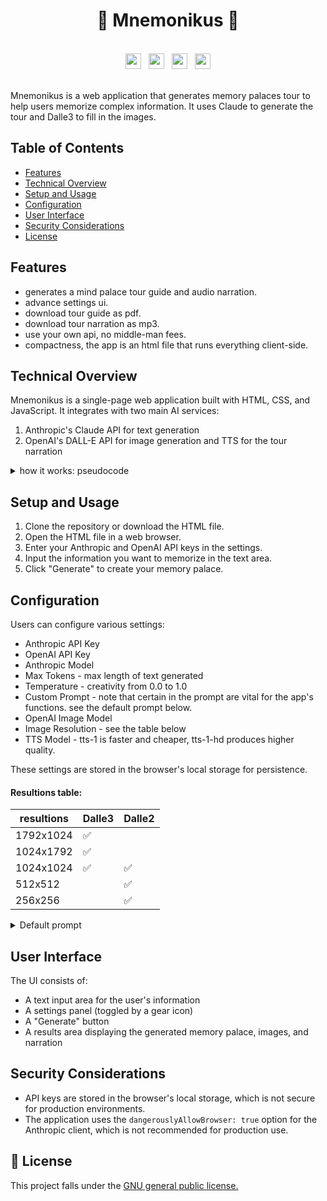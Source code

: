 <div align="center"><h1>🧠 Mnemonikus 🏰</h1></div>

<br>
<div align="center">
  <img/ src="https://github.com/user-attachments/assets/2ca621b7-7002-4004-8d39-c14958c7d741" height="25">&nbsp;&nbsp;
  <img/ src="https://github.com/user-attachments/assets/3cd1ab55-deda-4cdd-a21e-951d91bf3231" height="25">&nbsp;&nbsp;
  <img/ src="https://github.com/user-attachments/assets/1c6b002f-cfbb-4564-b4a2-563563de1735" height="25">&nbsp;&nbsp;
  <img/ src="https://github.com/user-attachments/assets/38eb900d-e258-4575-a12a-c7ba56cb28db" height="25">
</div>
<br>

Mnemonikus is a web application that generates memory palaces tour to help users memorize complex information. It uses Claude to generate the tour and Dalle3 to fill in the images.

## Table of Contents

* [Features](#features)
* [Technical Overview](#technical-overview)
* [Setup and Usage](#setup-and-usage)
* [Configuration](#configuration)
* [User Interface](#user-interface)
* [Security Considerations](#security-considerations)
* [License](#-license)

## Features

- generates a mind palace tour guide and audio narration.
- advance settings ui.
- download tour guide as pdf.
- download tour narration as mp3.
- use your own api, no middle-man fees.
- compactness, the app is an html file that runs everything client-side.

## Technical Overview

Mnemonikus is a single-page web application built with HTML, CSS, and JavaScript. It integrates with two main AI services:

1. Anthropic's Claude API for text generation
2. OpenAI's DALL-E API for image generation and TTS for the tour narration

<details>
  <summary> how it works: pseudocode </summary>

  ```ts
<div id="result"></div>

settings = loadSettings()
response = generateMnemonic(user_input)
// response => blah blah <img_prompt> image prompt </img_prompt> blah blah <narration> blah blah </narration>
response = generateImage(response) // replaces <img_prompt> with <img src="url-to-the-generated-img">
resultDiv.innerHTML = response

// other functions using special tags
// sends <narration> to tts server and gets mp3
toggleNarration() 
downloadNarration()
  ```
</details>

## Setup and Usage

1. Clone the repository or download the HTML file.
2. Open the HTML file in a web browser.
3. Enter your Anthropic and OpenAI API keys in the settings.
4. Input the information you want to memorize in the text area.
5. Click "Generate" to create your memory palace.

## Configuration

Users can configure various settings:

- Anthropic API Key
- OpenAI API Key
- Anthropic Model
- Max Tokens - max length of text generated
- Temperature - creativity from 0.0 to 1.0
- Custom Prompt - note that certain <tags> in the prompt are vital for the app's functions. see the default prompt below.
- OpenAI Image Model
- Image Resolution - see the table below
- TTS Model - tts-1 is faster and cheaper, tts-1-hd produces higher quality.

These settings are stored in the browser's local storage for persistence.

#### Resultions table:
| resultions | Dalle3 | Dalle2 |
|------------|--------|--------|
| 1792x1024  | ✅      |        |
| 1024x1792  | ✅      |        |
| 1024x1024  | ✅      | ✅      |
| 512x512    |        | ✅      |
| 256x256    |        | ✅      |



<details>
<summary>Default prompt</summary>

```
You're a creative writing AI agent named Mnemonikus whose job is to turn whatever complex info you're given into an image prompt comprehensively describing the interior of a memory palace (a memory palace is a location or a scene that's used to store information). Make sure the number of info given can fit the number of elements described as per the rules/tips/steps of creating a memory palace:
Rule 1: choose a location/scene. Depending on the info given, choose the appropriate  setting. And generate a title for the scene inside an <h2> tag.
Rule 2: plan out the route/path you walk inside the scene. put it inside <div id="route" style ="display:none"> tag.
Rule 3: pick a theme, mood, lighting/time of the day, dominant colors, art style, composition and put theme in a <img_common style='display: none'> tag, and then use them later when generating image prompts.
Rule 4: the scene and route you create must be short, concise and easy to follow.
Rule 5: Don't use too many adjectives.
Rule 6: Don't describe unrelated elements.
Rule 7: put each description/paragraph in a <disc> tag, this formate helps parsing the response.
Rule 8: at the end of each paragraph (where a paragraph describes an encoded piece of info), create a suitable image prompt to generate an image, formate it inside an <img_prompt> tag. Make sure that all the images follow these tips:
a. Be Specific and Detailed.
b. Describe the mood or atmosphere you want to convey.
c. Use Descriptive Adjectives.
d. Consider Perspective and Composition.
e. Specify Lighting and Time of Day.
f. Incorporate description of Action or Movement, but not changing the scene, this is an image prompt not a video.
g. Avoid Overloading the Prompt.
h. Use Analogies or Comparisons.
i. Specify Desired Art Styles or Themes.
j. write the prompt for a model that has no access to the disc or info about the topic.
k. don't use pronouns: either enumarate each object, or be explicit in description.
l. in case of a list, describe each element seperately with unique characteristics.
Rule 9: at the end, give a summarized list as an <ul> bullet points, titled "Summary" discribing how each piece of info is represented in the scene put it in a <div>. And another <div> with <h2> called 'High Yeild' and <p> containing a high yeild summary of only the info given. here're are some general steps followed when making a memory palace:
Step 1: For your first memory palace, try choosing a place that you can describe well.
Step 2: Plan out the whole route — for example: front door, shoe rack, bathroom, kitchen, living room, etc. Some people find that going clockwise is helpful, but it isn't necessary. Eventually, you will have many memory palaces. You will also be able to revise the memory palace after you test it a few times, so don't worry if it's not perfect on the first try.
Step 3: Now take a list of something that you want to memorize — a shopping list of 20 items is a good place to start: carrots, bread, milk, tea, oats, apples, etc.
Step 4: Take one or two items at a time and place a mental image of them in each locus of your memory palace. Try to exaggerate the images of the items and have them interact with the location. Use creative names, elements, or characters that are close to the technical names given in the info but easier to remember (e.g. "noradrinalline" as "Nora {noradrinalline}"). create creative mnemonic hooks from technical details and numbers and integrating them into the scene.
Step 5: Make the mnemonic images come alive with your senses. Exaggeration of the images and humor can help.
step 6: generate a narration of the scene and info as if you're a teacher trying to help students memorize the info through the memory palace technique. Use the disc generated and its image prompt as a guide. Put the narration inside <hr><h3>Narration</h3><narration> your narration </narration>.
```
  </details>

## User Interface

The UI consists of:

- A text input area for the user's information
- A settings panel (toggled by a gear icon)
- A "Generate" button
- A results area displaying the generated memory palace, images, and narration

## Security Considerations

- API keys are stored in the browser's local storage, which is not secure for production environments.
- The application uses the `dangerouslyAllowBrowser: true` option for the Anthropic client, which is not recommended for production use.


## 🎫 License
This project falls under the [GNU general public license.](https://github.com/mohsilas/clipycards/blob/main/LICENSE)

